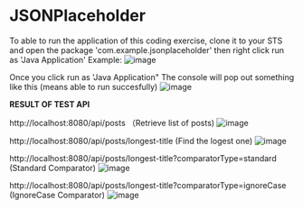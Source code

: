 # JSONPlaceholder

To able to run the application of this coding exercise, clone it to your STS and open the package 'com.example.jsonplaceholder' then right click run as 'Java Application'
Example:
![image](https://github.com/user-attachments/assets/53f5d27d-e7a3-4808-9f4c-4ce73a68f621)

Once you click run as 'Java Application"
The console will pop out something like this (means able to run succesfully)
![image](https://github.com/user-attachments/assets/0fe60b6f-da6c-4056-ae8d-ccabb74e524f)


**RESULT OF TEST API**

http://localhost:8080/api/posts （Retrieve list of posts)
![image](https://github.com/user-attachments/assets/3ce22e95-0158-461c-92f8-5a1262a2906c)

http://localhost:8080/api/posts/longest-title (Find the logest one)
![image](https://github.com/user-attachments/assets/b440abcb-d3be-4925-b4d1-6c15bfd35bc2)

http://localhost:8080/api/posts/longest-title?comparatorType=standard (Standard Comparator)
![image](https://github.com/user-attachments/assets/1391768d-a89c-42d7-a8c4-1addea6f845e)

http://localhost:8080/api/posts/longest-title?comparatorType=ignoreCase (IgnoreCase Comparator)
![image](https://github.com/user-attachments/assets/db1579dd-86d5-49d7-9c67-eb3c5945a211)
